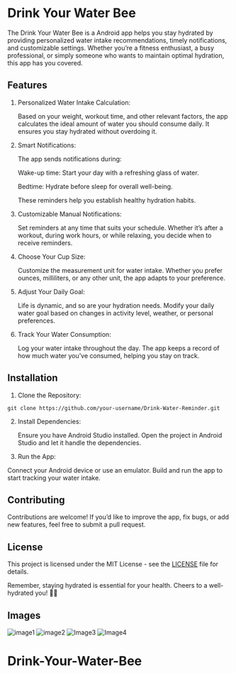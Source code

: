 # Drink Your Water Bee
 

The Drink Your Water Bee is a Android app helps you stay hydrated by providing personalized water intake recommendations, timely notifications, and customizable settings. Whether you’re a fitness enthusiast, a busy professional, or simply someone who wants to maintain optimal hydration, this app has you covered.

## Features
1. Personalized Water Intake Calculation:

   
   Based on your weight, workout time, and other relevant factors, the app calculates the ideal amount of water you should consume daily.
It ensures you stay hydrated without overdoing it.

2. Smart Notifications:


   The app sends notifications during:
  
   Wake-up time: Start your day with a refreshing glass of water.
   
   Bedtime: Hydrate before sleep for overall well-being.
   
   These reminders help you establish healthy hydration habits.


4. Customizable Manual Notifications:
   
   Set reminders at any time that suits your schedule.
   Whether it’s after a workout, during work hours, or while relaxing, you decide when to receive reminders.


5. Choose Your Cup Size:

   Customize the measurement unit for water intake.
   Whether you prefer ounces, milliliters, or any other unit, the app adapts to your preference.
6. Adjust Your Daily Goal:

   Life is dynamic, and so are your hydration needs.
   Modify your daily water goal based on changes in activity level, weather, or personal preferences.


6. Track Your Water Consumption:

   Log your water intake throughout the day.
   The app keeps a record of how much water you’ve consumed, helping you stay on track.
## Installation
1. Clone the Repository:
   
  ```git clone https://github.com/your-username/Drink-Water-Reminder.git```

2. Install Dependencies:
   
   Ensure you have Android Studio installed.
Open the project in Android Studio and let it handle the dependencies.
3. Run the App:

  Connect your Android device or use an emulator.
Build and run the app to start tracking your water intake.
## Contributing
 
 Contributions are welcome! If you’d like to improve the app, fix bugs, or add new features, feel free to submit a pull request.

## License
This project is licensed under the MIT License - see the [LICENSE](https://github.com/Benyormin/DrinkWaterReminder/blob/main/LICENSE) file for details.

Remember, staying hydrated is essential for your health. Cheers to a well-hydrated you! 🥤💧

## Images 
 ![image1](https://github.com/Marvs0112/Drink-Your-Water-Bee/blob/main/Images/Image_start.png)
 ![image2](https://github.com/Marvs0112/Drink-Your-Water-Bee/blob/main/Images/Image_Home.png)
 ![Image3](https://github.com/Marvs0112/Drink-Your-Water-Bee/blob/main/Images/Image_Cup.png)
 ![Image4](https://github.com/Marvs0112/Drink-Your-Water-Bee/blob/main/Images/Image_Notification.png)
# Drink-Your-Water-Bee
